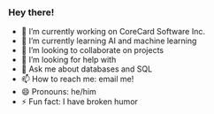 ### Hey there!


- 🔭 I’m currently working on CoreCard Software Inc.
- 🌱 I’m currently learning AI and machine learning
- 👯 I’m looking to collaborate on projects
- 🤔 I’m looking for help with 
- 💬 Ask me about databases and SQL
- 📫 How to reach me: email me!
- 😄 Pronouns: he/him
- ⚡ Fun fact: I have broken humor
